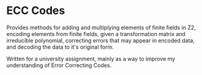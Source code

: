 # ECC Codes
Provides methods for adding and multiplying elements of finite fields in Z2, encoding elements from finite fields, 
given a transformation matrix and irreducible polynomial, correcting errors that may appear in encoded data, and
decoding the data to it's original form.

Written for a university assignment, mainly as a way to improve my understanding of Error Correcting Codes.
